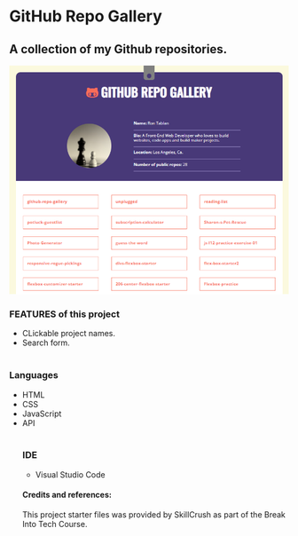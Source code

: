 
<h1><strong>GitHub Repo Gallery</strong></h1>

<h2><strong>A collection of my Github repositories.</h2></strong>
<img src = "https://github.com/rontab95/github-repo-gallery/blob/main/img/frontPage.PNG" alt ="project frontpage">

<h3>FEATURES of this project</h3>
<ul>
    <li>CLickable project names.</li>
    <li>Search form.</li>
  <br>
</ul>
<h3>Languages</h3>
<ul> 
    <li>HTML</li>
    <li>CSS</li>
    <li>JavaScript</li>
    <li>API</li><br>
    
<h3>IDE</h3>  
    <ul>
        <li>Visual Studio Code</li>
    </ul>
  
<h4> Credits and references: </h4>  
<p>This project starter files was provided by SkillCrush as part of
    the Break Into Tech Course.</p>
    
